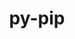 ---
title: "py-pip"
layout: cache
categories: [package, develop-2023-11-26]
meta: {"versions": ["23.0", "23.1.2"], "compilers": ["apple-clang@=15.0.0", "cce@=15.0.1", "gcc@=11.1.0", "gcc@=11.3.0", "gcc@=11.4.0", "gcc@=12.3.0", "gcc@=7.3.1", "gcc@=7.5.0", "gcc@=9.4.0", "oneapi@=2023.2.0"], "oss": ["amzn2", "rhel8", "ubuntu18.04", "ubuntu20.04", "ubuntu22.04", "ventura"], "platforms": ["darwin", "linux"], "targets": ["aarch64", "neoverse_n1", "neoverse_v1", "ppc64le", "x86_64_v3", "zen4"], "stacks": ["aws-isc", "aws-isc-aarch64", "build_systems", "data-vis-sdk", "e4s", "e4s-cray-rhel", "e4s-neoverse_v1", "e4s-oneapi", "e4s-power", "e4s-rocm-external", "gpu-tests", "ml-darwin-aarch64-mps", "ml-linux-x86_64-cpu", "ml-linux-x86_64-cuda", "ml-linux-x86_64-rocm", "radiuss", "root", "tutorial"], "num_specs": 34, "num_specs_by_stack": {"root": 34, "ml-darwin-aarch64-mps": 4, "aws-isc-aarch64": 2, "aws-isc": 1, "e4s-cray-rhel": 2, "build_systems": 1, "radiuss": 3, "e4s-neoverse_v1": 3, "e4s-power": 3, "data-vis-sdk": 2, "gpu-tests": 1, "e4s": 4, "e4s-rocm-external": 1, "e4s-oneapi": 2, "ml-linux-x86_64-cuda": 5, "ml-linux-x86_64-rocm": 5, "ml-linux-x86_64-cpu": 5, "tutorial": 2}}
spec_details: [{"hash": "geso72fgsjqmvd3rykfuey4hm4zd77lh", "compiler": "apple-clang@=15.0.0", "versions": ["23.1.2"], "os": "ventura", "platform": "darwin", "target": "aarch64", "variants": ["build_system=generic"], "stacks": ["root", "ml-darwin-aarch64-mps"], "size": "-", "tarball": "https://binaries.spack.io/develop-2023-11-26/build_cache/darwin-ventura-aarch64/apple-clang-15.0.0/py-pip-23.1.2/darwin-ventura-aarch64-apple-clang-15.0.0-py-pip-23.1.2-geso72fgsjqmvd3rykfuey4hm4zd77lh.spack"}, {"hash": "etjlp5jgh33ov5kbpoddzsofg6qy2jct", "compiler": "apple-clang@=15.0.0", "versions": ["23.1.2"], "os": "ventura", "platform": "darwin", "target": "aarch64", "variants": ["build_system=generic"], "stacks": ["root", "ml-darwin-aarch64-mps"], "size": "-", "tarball": "https://binaries.spack.io/develop-2023-11-26/build_cache/darwin-ventura-aarch64/apple-clang-15.0.0/py-pip-23.1.2/darwin-ventura-aarch64-apple-clang-15.0.0-py-pip-23.1.2-etjlp5jgh33ov5kbpoddzsofg6qy2jct.spack"}, {"hash": "wd5eirablyjhv4pz3uspvnqxsjfoxgcr", "compiler": "gcc@=7.3.1", "versions": ["23.1.2"], "os": "amzn2", "platform": "linux", "target": "aarch64", "variants": ["build_system=generic"], "stacks": ["root", "aws-isc-aarch64"], "size": "-", "tarball": "https://binaries.spack.io/develop-2023-11-26/build_cache/linux-amzn2-aarch64/gcc-7.3.1/py-pip-23.1.2/linux-amzn2-aarch64-gcc-7.3.1-py-pip-23.1.2-wd5eirablyjhv4pz3uspvnqxsjfoxgcr.spack"}, {"hash": "ohdopysu5qtdksst2fjmoix3bacuwihy", "compiler": "apple-clang@=15.0.0", "versions": ["23.0"], "os": "ventura", "platform": "darwin", "target": "aarch64", "variants": ["build_system=generic"], "stacks": ["root", "ml-darwin-aarch64-mps"], "size": "-", "tarball": "https://binaries.spack.io/develop-2023-11-26/build_cache/darwin-ventura-aarch64/apple-clang-15.0.0/py-pip-23.0/darwin-ventura-aarch64-apple-clang-15.0.0-py-pip-23.0-ohdopysu5qtdksst2fjmoix3bacuwihy.spack"}, {"hash": "rbhw6a376bnmqwmmqsvxdva4ddapphww", "compiler": "apple-clang@=15.0.0", "versions": ["23.0"], "os": "ventura", "platform": "darwin", "target": "aarch64", "variants": ["build_system=generic"], "stacks": ["root", "ml-darwin-aarch64-mps"], "size": "-", "tarball": "https://binaries.spack.io/develop-2023-11-26/build_cache/darwin-ventura-aarch64/apple-clang-15.0.0/py-pip-23.0/darwin-ventura-aarch64-apple-clang-15.0.0-py-pip-23.0-rbhw6a376bnmqwmmqsvxdva4ddapphww.spack"}, {"hash": "fewzvaqogswloujp7z4p54ecxm2lt23g", "compiler": "gcc@=7.3.1", "versions": ["23.1.2"], "os": "amzn2", "platform": "linux", "target": "x86_64_v3", "variants": ["build_system=generic"], "stacks": ["aws-isc", "root"], "size": "-", "tarball": "https://binaries.spack.io/develop-2023-11-26/build_cache/linux-amzn2-x86_64_v3/gcc-7.3.1/py-pip-23.1.2/linux-amzn2-x86_64_v3-gcc-7.3.1-py-pip-23.1.2-fewzvaqogswloujp7z4p54ecxm2lt23g.spack"}, {"hash": "xqrdr4yo3c63dnqlg5d46dal5csgqfnv", "compiler": "gcc@=7.3.1", "versions": ["23.1.2"], "os": "amzn2", "platform": "linux", "target": "neoverse_n1", "variants": ["build_system=generic"], "stacks": ["root", "aws-isc-aarch64"], "size": "-", "tarball": "https://binaries.spack.io/develop-2023-11-26/build_cache/linux-amzn2-neoverse_n1/gcc-7.3.1/py-pip-23.1.2/linux-amzn2-neoverse_n1-gcc-7.3.1-py-pip-23.1.2-xqrdr4yo3c63dnqlg5d46dal5csgqfnv.spack"}, {"hash": "y4a4bmxl6e2dl3mhdfbvn3wcqowhxeug", "compiler": "cce@=15.0.1", "versions": ["23.1.2"], "os": "rhel8", "platform": "linux", "target": "zen4", "variants": ["build_system=generic"], "stacks": ["e4s-cray-rhel", "root"], "size": "-", "tarball": "https://binaries.spack.io/develop-2023-11-26/build_cache/linux-rhel8-zen4/cce-15.0.1/py-pip-23.1.2/linux-rhel8-zen4-cce-15.0.1-py-pip-23.1.2-y4a4bmxl6e2dl3mhdfbvn3wcqowhxeug.spack"}, {"hash": "bk35haixr6e7q7gju3rgto7vc6ej3zf2", "compiler": "cce@=15.0.1", "versions": ["23.1.2"], "os": "rhel8", "platform": "linux", "target": "zen4", "variants": ["build_system=generic"], "stacks": ["e4s-cray-rhel", "root"], "size": "-", "tarball": "https://binaries.spack.io/develop-2023-11-26/build_cache/linux-rhel8-zen4/cce-15.0.1/py-pip-23.1.2/linux-rhel8-zen4-cce-15.0.1-py-pip-23.1.2-bk35haixr6e7q7gju3rgto7vc6ej3zf2.spack"}, {"hash": "4pc7rvf2xqeghkrouiyy6ltimdmd3as4", "compiler": "gcc@=7.5.0", "versions": ["23.1.2"], "os": "ubuntu18.04", "platform": "linux", "target": "x86_64_v3", "variants": ["build_system=generic"], "stacks": ["build_systems", "root", "radiuss"], "size": "-", "tarball": "https://binaries.spack.io/develop-2023-11-26/build_cache/linux-ubuntu18.04-x86_64_v3/gcc-7.5.0/py-pip-23.1.2/linux-ubuntu18.04-x86_64_v3-gcc-7.5.0-py-pip-23.1.2-4pc7rvf2xqeghkrouiyy6ltimdmd3as4.spack"}, {"hash": "fkiuy2uzy2ghijnv37se4jgfqtyux6dr", "compiler": "gcc@=7.5.0", "versions": ["23.0"], "os": "ubuntu18.04", "platform": "linux", "target": "x86_64_v3", "variants": ["build_system=generic"], "stacks": ["root", "radiuss"], "size": "-", "tarball": "https://binaries.spack.io/develop-2023-11-26/build_cache/linux-ubuntu18.04-x86_64_v3/gcc-7.5.0/py-pip-23.0/linux-ubuntu18.04-x86_64_v3-gcc-7.5.0-py-pip-23.0-fkiuy2uzy2ghijnv37se4jgfqtyux6dr.spack"}, {"hash": "hofy4k3mnppuapgyvq5cklszngcevy4o", "compiler": "gcc@=7.5.0", "versions": ["23.1.2"], "os": "ubuntu18.04", "platform": "linux", "target": "x86_64_v3", "variants": ["build_system=generic"], "stacks": ["root", "radiuss"], "size": "-", "tarball": "https://binaries.spack.io/develop-2023-11-26/build_cache/linux-ubuntu18.04-x86_64_v3/gcc-7.5.0/py-pip-23.1.2/linux-ubuntu18.04-x86_64_v3-gcc-7.5.0-py-pip-23.1.2-hofy4k3mnppuapgyvq5cklszngcevy4o.spack"}, {"hash": "hvlg4jdna5b3ni26tgf4ujtlh3ljr2op", "compiler": "gcc@=11.4.0", "versions": ["23.1.2"], "os": "ubuntu20.04", "platform": "linux", "target": "neoverse_v1", "variants": ["build_system=generic"], "stacks": ["root", "e4s-neoverse_v1"], "size": "-", "tarball": "https://binaries.spack.io/develop-2023-11-26/build_cache/linux-ubuntu20.04-neoverse_v1/gcc-11.4.0/py-pip-23.1.2/linux-ubuntu20.04-neoverse_v1-gcc-11.4.0-py-pip-23.1.2-hvlg4jdna5b3ni26tgf4ujtlh3ljr2op.spack"}, {"hash": "xmpssqr4masba5nehrqflbrwipkqsy6d", "compiler": "gcc@=11.4.0", "versions": ["23.0"], "os": "ubuntu20.04", "platform": "linux", "target": "neoverse_v1", "variants": ["build_system=generic"], "stacks": ["root", "e4s-neoverse_v1"], "size": "-", "tarball": "https://binaries.spack.io/develop-2023-11-26/build_cache/linux-ubuntu20.04-neoverse_v1/gcc-11.4.0/py-pip-23.0/linux-ubuntu20.04-neoverse_v1-gcc-11.4.0-py-pip-23.0-xmpssqr4masba5nehrqflbrwipkqsy6d.spack"}, {"hash": "ev67r4zkffdojxynlendiaklbi54e5y3", "compiler": "gcc@=11.4.0", "versions": ["23.0"], "os": "ubuntu20.04", "platform": "linux", "target": "neoverse_v1", "variants": ["build_system=generic"], "stacks": ["root", "e4s-neoverse_v1"], "size": "-", "tarball": "https://binaries.spack.io/develop-2023-11-26/build_cache/linux-ubuntu20.04-neoverse_v1/gcc-11.4.0/py-pip-23.0/linux-ubuntu20.04-neoverse_v1-gcc-11.4.0-py-pip-23.0-ev67r4zkffdojxynlendiaklbi54e5y3.spack"}, {"hash": "t4x4virp7ewib6fijtofd3jx3c3zyf4l", "compiler": "gcc@=9.4.0", "versions": ["23.1.2"], "os": "ubuntu20.04", "platform": "linux", "target": "ppc64le", "variants": ["build_system=generic"], "stacks": ["e4s-power", "root"], "size": "-", "tarball": "https://binaries.spack.io/develop-2023-11-26/build_cache/linux-ubuntu20.04-ppc64le/gcc-9.4.0/py-pip-23.1.2/linux-ubuntu20.04-ppc64le-gcc-9.4.0-py-pip-23.1.2-t4x4virp7ewib6fijtofd3jx3c3zyf4l.spack"}, {"hash": "gedfswonwn467xwemufetohdl4hfuou3", "compiler": "gcc@=9.4.0", "versions": ["23.0"], "os": "ubuntu20.04", "platform": "linux", "target": "ppc64le", "variants": ["build_system=generic"], "stacks": ["e4s-power", "root"], "size": "-", "tarball": "https://binaries.spack.io/develop-2023-11-26/build_cache/linux-ubuntu20.04-ppc64le/gcc-9.4.0/py-pip-23.0/linux-ubuntu20.04-ppc64le-gcc-9.4.0-py-pip-23.0-gedfswonwn467xwemufetohdl4hfuou3.spack"}, {"hash": "it63kb23njtz244xbwd7a7eemwe6uuke", "compiler": "gcc@=9.4.0", "versions": ["23.0"], "os": "ubuntu20.04", "platform": "linux", "target": "ppc64le", "variants": ["build_system=generic"], "stacks": ["e4s-power", "root"], "size": "-", "tarball": "https://binaries.spack.io/develop-2023-11-26/build_cache/linux-ubuntu20.04-ppc64le/gcc-9.4.0/py-pip-23.0/linux-ubuntu20.04-ppc64le-gcc-9.4.0-py-pip-23.0-it63kb23njtz244xbwd7a7eemwe6uuke.spack"}, {"hash": "42rjcix37c3ga7svyfccgwbw4tuiv22w", "compiler": "gcc@=11.1.0", "versions": ["23.1.2"], "os": "ubuntu20.04", "platform": "linux", "target": "x86_64_v3", "variants": ["build_system=generic"], "stacks": ["data-vis-sdk", "root"], "size": "-", "tarball": "https://binaries.spack.io/develop-2023-11-26/build_cache/linux-ubuntu20.04-x86_64_v3/gcc-11.1.0/py-pip-23.1.2/linux-ubuntu20.04-x86_64_v3-gcc-11.1.0-py-pip-23.1.2-42rjcix37c3ga7svyfccgwbw4tuiv22w.spack"}, {"hash": "aduw5zzj7dsqmeujdgmiu3634jfz7pii", "compiler": "gcc@=11.1.0", "versions": ["23.1.2"], "os": "ubuntu20.04", "platform": "linux", "target": "x86_64_v3", "variants": ["build_system=generic"], "stacks": ["data-vis-sdk", "root"], "size": "-", "tarball": "https://binaries.spack.io/develop-2023-11-26/build_cache/linux-ubuntu20.04-x86_64_v3/gcc-11.1.0/py-pip-23.1.2/linux-ubuntu20.04-x86_64_v3-gcc-11.1.0-py-pip-23.1.2-aduw5zzj7dsqmeujdgmiu3634jfz7pii.spack"}, {"hash": "5sgs65dg5lh73exfaly7ia6xexlkvgri", "compiler": "gcc@=11.1.0", "versions": ["23.1.2"], "os": "ubuntu20.04", "platform": "linux", "target": "x86_64_v3", "variants": ["build_system=generic"], "stacks": ["gpu-tests", "root"], "size": "-", "tarball": "https://binaries.spack.io/develop-2023-11-26/build_cache/linux-ubuntu20.04-x86_64_v3/gcc-11.1.0/py-pip-23.1.2/linux-ubuntu20.04-x86_64_v3-gcc-11.1.0-py-pip-23.1.2-5sgs65dg5lh73exfaly7ia6xexlkvgri.spack"}, {"hash": "4bxlti45cgdg2tcjhvwidej5w6lpanfd", "compiler": "gcc@=11.4.0", "versions": ["23.1.2"], "os": "ubuntu20.04", "platform": "linux", "target": "x86_64_v3", "variants": ["build_system=generic"], "stacks": ["e4s", "e4s-rocm-external", "root"], "size": "-", "tarball": "https://binaries.spack.io/develop-2023-11-26/build_cache/linux-ubuntu20.04-x86_64_v3/gcc-11.4.0/py-pip-23.1.2/linux-ubuntu20.04-x86_64_v3-gcc-11.4.0-py-pip-23.1.2-4bxlti45cgdg2tcjhvwidej5w6lpanfd.spack"}, {"hash": "7ubvjhkwol6lf5yjtlyxgukje5omogha", "compiler": "gcc@=11.4.0", "versions": ["23.1.2"], "os": "ubuntu20.04", "platform": "linux", "target": "x86_64_v3", "variants": ["build_system=generic"], "stacks": ["e4s", "root"], "size": "-", "tarball": "https://binaries.spack.io/develop-2023-11-26/build_cache/linux-ubuntu20.04-x86_64_v3/gcc-11.4.0/py-pip-23.1.2/linux-ubuntu20.04-x86_64_v3-gcc-11.4.0-py-pip-23.1.2-7ubvjhkwol6lf5yjtlyxgukje5omogha.spack"}, {"hash": "bxesdcdzlgvlofkuzvjdqqfi6kqqz2ic", "compiler": "gcc@=11.4.0", "versions": ["23.0"], "os": "ubuntu20.04", "platform": "linux", "target": "x86_64_v3", "variants": ["build_system=generic"], "stacks": ["e4s", "root"], "size": "-", "tarball": "https://binaries.spack.io/develop-2023-11-26/build_cache/linux-ubuntu20.04-x86_64_v3/gcc-11.4.0/py-pip-23.0/linux-ubuntu20.04-x86_64_v3-gcc-11.4.0-py-pip-23.0-bxesdcdzlgvlofkuzvjdqqfi6kqqz2ic.spack"}, {"hash": "ajitjiuwjczcgjqdeq3bosa3usugc4ok", "compiler": "gcc@=11.4.0", "versions": ["23.0"], "os": "ubuntu20.04", "platform": "linux", "target": "x86_64_v3", "variants": ["build_system=generic"], "stacks": ["e4s", "root"], "size": "-", "tarball": "https://binaries.spack.io/develop-2023-11-26/build_cache/linux-ubuntu20.04-x86_64_v3/gcc-11.4.0/py-pip-23.0/linux-ubuntu20.04-x86_64_v3-gcc-11.4.0-py-pip-23.0-ajitjiuwjczcgjqdeq3bosa3usugc4ok.spack"}, {"hash": "mf5fbn27w3aes3dbkyvxfhi6klkn3icb", "compiler": "oneapi@=2023.2.0", "versions": ["23.1.2"], "os": "ubuntu20.04", "platform": "linux", "target": "x86_64_v3", "variants": ["build_system=generic"], "stacks": ["e4s-oneapi", "root"], "size": "-", "tarball": "https://binaries.spack.io/develop-2023-11-26/build_cache/linux-ubuntu20.04-x86_64_v3/oneapi-2023.2.0/py-pip-23.1.2/linux-ubuntu20.04-x86_64_v3-oneapi-2023.2.0-py-pip-23.1.2-mf5fbn27w3aes3dbkyvxfhi6klkn3icb.spack"}, {"hash": "zr54nvassezcu5huth2g2rlblpvmmmvb", "compiler": "oneapi@=2023.2.0", "versions": ["23.0"], "os": "ubuntu20.04", "platform": "linux", "target": "x86_64_v3", "variants": ["build_system=generic"], "stacks": ["e4s-oneapi", "root"], "size": "-", "tarball": "https://binaries.spack.io/develop-2023-11-26/build_cache/linux-ubuntu20.04-x86_64_v3/oneapi-2023.2.0/py-pip-23.0/linux-ubuntu20.04-x86_64_v3-oneapi-2023.2.0-py-pip-23.0-zr54nvassezcu5huth2g2rlblpvmmmvb.spack"}, {"hash": "gzazm7yvg73pthv3iuu2dq7wouywfkto", "compiler": "gcc@=11.3.0", "versions": ["23.1.2"], "os": "ubuntu22.04", "platform": "linux", "target": "x86_64_v3", "variants": ["build_system=generic"], "stacks": ["ml-linux-x86_64-cuda", "ml-linux-x86_64-rocm", "ml-linux-x86_64-cpu", "root"], "size": "-", "tarball": "https://binaries.spack.io/develop-2023-11-26/build_cache/linux-ubuntu22.04-x86_64_v3/gcc-11.3.0/py-pip-23.1.2/linux-ubuntu22.04-x86_64_v3-gcc-11.3.0-py-pip-23.1.2-gzazm7yvg73pthv3iuu2dq7wouywfkto.spack"}, {"hash": "rmsvu4judqqygkb2ir56zg5nfdvh6q5m", "compiler": "gcc@=11.3.0", "versions": ["23.0"], "os": "ubuntu22.04", "platform": "linux", "target": "x86_64_v3", "variants": ["build_system=generic"], "stacks": ["ml-linux-x86_64-cuda", "ml-linux-x86_64-rocm", "ml-linux-x86_64-cpu", "root"], "size": "-", "tarball": "https://binaries.spack.io/develop-2023-11-26/build_cache/linux-ubuntu22.04-x86_64_v3/gcc-11.3.0/py-pip-23.0/linux-ubuntu22.04-x86_64_v3-gcc-11.3.0-py-pip-23.0-rmsvu4judqqygkb2ir56zg5nfdvh6q5m.spack"}, {"hash": "hzqpx4j4ubm2ac27yvttzexhojtiqtn6", "compiler": "gcc@=11.3.0", "versions": ["23.1.2"], "os": "ubuntu22.04", "platform": "linux", "target": "x86_64_v3", "variants": ["build_system=generic"], "stacks": ["ml-linux-x86_64-cuda", "ml-linux-x86_64-rocm", "ml-linux-x86_64-cpu", "root"], "size": "-", "tarball": "https://binaries.spack.io/develop-2023-11-26/build_cache/linux-ubuntu22.04-x86_64_v3/gcc-11.3.0/py-pip-23.1.2/linux-ubuntu22.04-x86_64_v3-gcc-11.3.0-py-pip-23.1.2-hzqpx4j4ubm2ac27yvttzexhojtiqtn6.spack"}, {"hash": "ghq7sniqxt6dksvfx2tcm63imctqsggw", "compiler": "gcc@=11.3.0", "versions": ["23.0"], "os": "ubuntu22.04", "platform": "linux", "target": "x86_64_v3", "variants": ["build_system=generic"], "stacks": ["ml-linux-x86_64-cuda", "ml-linux-x86_64-rocm", "ml-linux-x86_64-cpu", "root"], "size": "-", "tarball": "https://binaries.spack.io/develop-2023-11-26/build_cache/linux-ubuntu22.04-x86_64_v3/gcc-11.3.0/py-pip-23.0/linux-ubuntu22.04-x86_64_v3-gcc-11.3.0-py-pip-23.0-ghq7sniqxt6dksvfx2tcm63imctqsggw.spack"}, {"hash": "kvcelwn4witpk5iwsuouaqfi2ltshezn", "compiler": "gcc@=11.3.0", "versions": ["23.0"], "os": "ubuntu22.04", "platform": "linux", "target": "x86_64_v3", "variants": ["build_system=generic"], "stacks": ["ml-linux-x86_64-cuda", "ml-linux-x86_64-rocm", "ml-linux-x86_64-cpu", "root"], "size": "-", "tarball": "https://binaries.spack.io/develop-2023-11-26/build_cache/linux-ubuntu22.04-x86_64_v3/gcc-11.3.0/py-pip-23.0/linux-ubuntu22.04-x86_64_v3-gcc-11.3.0-py-pip-23.0-kvcelwn4witpk5iwsuouaqfi2ltshezn.spack"}, {"hash": "5uqs22kkg4nvrbftq7yko2sddv2tske7", "compiler": "gcc@=11.4.0", "versions": ["23.1.2"], "os": "ubuntu22.04", "platform": "linux", "target": "x86_64_v3", "variants": ["build_system=generic"], "stacks": ["tutorial", "root"], "size": "-", "tarball": "https://binaries.spack.io/develop-2023-11-26/build_cache/linux-ubuntu22.04-x86_64_v3/gcc-11.4.0/py-pip-23.1.2/linux-ubuntu22.04-x86_64_v3-gcc-11.4.0-py-pip-23.1.2-5uqs22kkg4nvrbftq7yko2sddv2tske7.spack"}, {"hash": "xyvjekgcaukgsxo366hffwywnozot6ie", "compiler": "gcc@=12.3.0", "versions": ["23.1.2"], "os": "ubuntu22.04", "platform": "linux", "target": "x86_64_v3", "variants": ["build_system=generic"], "stacks": ["tutorial", "root"], "size": "-", "tarball": "https://binaries.spack.io/develop-2023-11-26/build_cache/linux-ubuntu22.04-x86_64_v3/gcc-12.3.0/py-pip-23.1.2/linux-ubuntu22.04-x86_64_v3-gcc-12.3.0-py-pip-23.1.2-xyvjekgcaukgsxo366hffwywnozot6ie.spack"}]
---